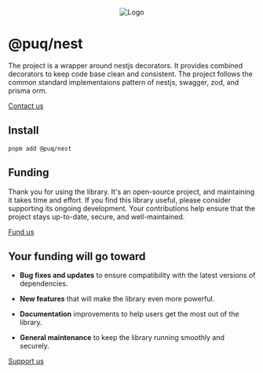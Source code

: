 <p align="center"> <img src="https://beemood.github.io/libs/nest/assets/favicon.png" alt="Logo" /> </p>

# @puq/nest

The project is a wrapper around nestjs decorators. It provides combined decorators to keep code base clean and consistent. The project follows the common standard implementaions pattern of nestjs, swagger, zod, and prisma orm.

[Contact us](mailto:robert.brightline@gmail.com?subject=@puq/nest)

## Install

`pnpm add @puq/nest`

## Funding

Thank you for using the library. It's an open-source project, and maintaining it takes time and effort. If you find this library useful, please consider supporting its ongoing development. Your contributions help ensure that the project stays up-to-date, secure, and well-maintained.

[Fund us](https://cash.app/$puqlib)

## Your funding will go toward

- **Bug fixes and updates** to ensure compatibility with the latest versions of dependencies.

- **New features** that will make the library even more powerful.

- **Documentation** improvements to help users get the most out of the library.

- **General maintenance** to keep the library running smoothly and securely.

[Support us](https://cash.app/$puqlib)
